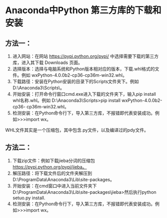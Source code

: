 # Anaconda中Python 第三方库的下载和安装
## 方法一：
1. 进入网站：在网站 https://pypi.python.org/pypi/ 中选择需要下载的第三方库，进入其下载 Downloads 页面。
2. 选择版本：选择与电脑系统和Python版本相对应的版本，下载.whl格式的文件。例如 wxPython-4.0.0b2-cp36-cp36m-win32.whl。
3. 下载路径：安装在Python安装的目录下的Scripts文件夹下。例如 D:\Anaconda3\Scripts\。
4. 开始安装：打开命令行窗口cmd.exe进入下载的文件夹下，输入pip install whl名称.whl。例如 D:\Anaconda3\Scripts>pip install wxPython-4.0.0b2-cp36-             cp36m-win32.whl。
5. 检测安装：在Python命令行下，导入第三方库，不报错即代表安装成功。例如>>>import wx。

WHL文件其实是一个压缩包，其中包含.py文件，以及编译过的pdy文件。

## 方法二：
1. 下载zip文件：例如下载jieba分词的压缩包 https://pypi.python.org/pypi/jieba。
2. 解压路径：将下载文件后的文件夹解压到D:\ProgramData\Anaconda3\Lib\site-packages。
3. 开始安装：在cmd窗口中进入当前文件夹下D:\ProgramData\Anaconda3\Lib\site-packages\jieba>然后执行python setuo.py install.
4. 检测安装：在Python命令行下，导入第三方库，不报错即代表安装成功。例如>>>import wx。
